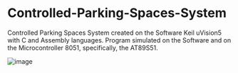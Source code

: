 # Controlled-Parking-Spaces-System

Controlled Parking Spaces System created on the Software Keil uVision5 with C and Assembly languages.
Program simulated on the Software and on the Microcontroller 8051, specifically, the AT89S51.

![image](https://github.com/andrecfoss/Parking-Spaces-System/assets/134842813/295625d6-ff79-4d50-88e8-62b25666e68b)
